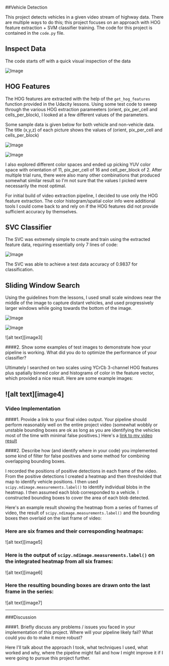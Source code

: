 ##Vehicle Detection 

This project detects vehicles in a given video stream of highway data. There are multiple ways to do this; this project focuses on an approach with HOG feature extraction + SVM classifier training. The code for this project is contained in the `code.py` file. 

## Inspect Data

The code starts off with a quick visual inspection of the data 

![Image](https://github.com/kiranganesh/CarND-Vehicle-Detection/blob/master/examples/image1.JPG)

## HOG Features

The HOG features are extracted with the help of the `get_hog_features` function provided in the Udacity lessons. Using some test code to sweep through the various HOG extraction parameeters (orient, pix_per_cell and cells_per_block), I looked at a few different values of the parameters.

Some sample data is given below for both vehicle and non-vehicle data. The title (x,y,z) of each picture shows the values of (orient, pix_per_cell and cells_per_block)

![Image](https://github.com/kiranganesh/CarND-Vehicle-Detection/blob/master/examples/image2.JPG)

![Image](https://github.com/kiranganesh/CarND-Vehicle-Detection/blob/master/examples/image3.JPG)

I also explored different color spaces and ended up picking YUV color space with orientation of 11, pix_per_cell of 16 and cell_per_block of 2. After multiple trial runs, there were also many other combinations that produced somewhat similar result so I'm not sure that the values I picked were necessarily the most optimal. 

For initial build of video extraction pipeline, I decided to use only the HOG feature extraction. The color histogram/spatial color info were additional tools I could come back to and rely on if the HOG features did not provide sufficient accuracy by themselves.

## SVC Classifier

The SVC was extremely simple to create and train using the extracted feature data, requiring essentially only 7 lines of code:

![Image](https://github.com/kiranganesh/CarND-Vehicle-Detection/blob/master/examples/image4.JPG)

The SVC was able to achieve a test data accuracy of 0.9837 for classification. 

## Sliding Window Search

Using the guidelines from the lessons, I used small scale windows near the middle of the image to capture distant vehicles, and used progressively larger windows while going towards the bottom of the image.

![Image](https://github.com/kiranganesh/CarND-Vehicle-Detection/blob/master/examples/image5.JPG)

![Image](https://github.com/kiranganesh/CarND-Vehicle-Detection/blob/master/examples/image6.JPG)


![alt text][image3]

####2. Show some examples of test images to demonstrate how your pipeline is working.  What did you do to optimize the performance of your classifier?

Ultimately I searched on two scales using YCrCb 3-channel HOG features plus spatially binned color and histograms of color in the feature vector, which provided a nice result.  Here are some example images:

![alt text][image4]
---

### Video Implementation

####1. Provide a link to your final video output.  Your pipeline should perform reasonably well on the entire project video (somewhat wobbly or unstable bounding boxes are ok as long as you are identifying the vehicles most of the time with minimal false positives.)
Here's a [link to my video result](./project_video.mp4)


####2. Describe how (and identify where in your code) you implemented some kind of filter for false positives and some method for combining overlapping bounding boxes.

I recorded the positions of positive detections in each frame of the video.  From the positive detections I created a heatmap and then thresholded that map to identify vehicle positions.  I then used `scipy.ndimage.measurements.label()` to identify individual blobs in the heatmap.  I then assumed each blob corresponded to a vehicle.  I constructed bounding boxes to cover the area of each blob detected.  

Here's an example result showing the heatmap from a series of frames of video, the result of `scipy.ndimage.measurements.label()` and the bounding boxes then overlaid on the last frame of video:

### Here are six frames and their corresponding heatmaps:

![alt text][image5]

### Here is the output of `scipy.ndimage.measurements.label()` on the integrated heatmap from all six frames:
![alt text][image6]

### Here the resulting bounding boxes are drawn onto the last frame in the series:
![alt text][image7]



---

###Discussion

####1. Briefly discuss any problems / issues you faced in your implementation of this project.  Where will your pipeline likely fail?  What could you do to make it more robust?

Here I'll talk about the approach I took, what techniques I used, what worked and why, where the pipeline might fail and how I might improve it if I were going to pursue this project further.  

